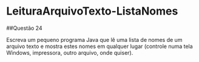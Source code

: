 # LeituraArquivoTexto-ListaNomes
##Questão 24

 Escreva um pequeno programa Java que lê uma lista de nomes de um arquivo texto e mostra estes nomes em qualquer lugar (controle numa tela Windows, impressora, outro arquivo, onde quiser).
